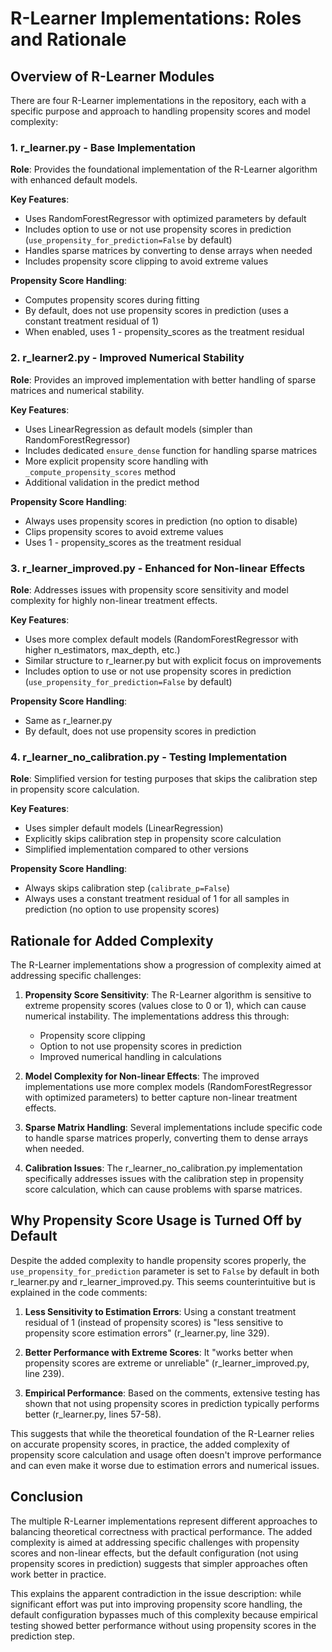 # R-Learner Implementations: Roles and Rationale

## Overview of R-Learner Modules

There are four R-Learner implementations in the repository, each with a specific purpose and approach to handling propensity scores and model complexity:

### 1. r_learner.py - Base Implementation

**Role**: Provides the foundational implementation of the R-Learner algorithm with enhanced default models.

**Key Features**:
- Uses RandomForestRegressor with optimized parameters by default
- Includes option to use or not use propensity scores in prediction (`use_propensity_for_prediction=False` by default)
- Handles sparse matrices by converting to dense arrays when needed
- Includes propensity score clipping to avoid extreme values

**Propensity Score Handling**:
- Computes propensity scores during fitting
- By default, does not use propensity scores in prediction (uses a constant treatment residual of 1)
- When enabled, uses 1 - propensity_scores as the treatment residual

### 2. r_learner2.py - Improved Numerical Stability

**Role**: Provides an improved implementation with better handling of sparse matrices and numerical stability.

**Key Features**:
- Uses LinearRegression as default models (simpler than RandomForestRegressor)
- Includes dedicated `ensure_dense` function for handling sparse matrices
- More explicit propensity score handling with `_compute_propensity_scores` method
- Additional validation in the predict method

**Propensity Score Handling**:
- Always uses propensity scores in prediction (no option to disable)
- Clips propensity scores to avoid extreme values
- Uses 1 - propensity_scores as the treatment residual

### 3. r_learner_improved.py - Enhanced for Non-linear Effects

**Role**: Addresses issues with propensity score sensitivity and model complexity for highly non-linear treatment effects.

**Key Features**:
- Uses more complex default models (RandomForestRegressor with higher n_estimators, max_depth, etc.)
- Similar structure to r_learner.py but with explicit focus on improvements
- Includes option to use or not use propensity scores in prediction (`use_propensity_for_prediction=False` by default)

**Propensity Score Handling**:
- Same as r_learner.py
- By default, does not use propensity scores in prediction

### 4. r_learner_no_calibration.py - Testing Implementation

**Role**: Simplified version for testing purposes that skips the calibration step in propensity score calculation.

**Key Features**:
- Uses simpler default models (LinearRegression)
- Explicitly skips calibration step in propensity score calculation
- Simplified implementation compared to other versions

**Propensity Score Handling**:
- Always skips calibration step (`calibrate_p=False`)
- Always uses a constant treatment residual of 1 for all samples in prediction (no option to use propensity scores)

## Rationale for Added Complexity

The R-Learner implementations show a progression of complexity aimed at addressing specific challenges:

1. **Propensity Score Sensitivity**: The R-Learner algorithm is sensitive to extreme propensity scores (values close to 0 or 1), which can cause numerical instability. The implementations address this through:
   - Propensity score clipping
   - Option to not use propensity scores in prediction
   - Improved numerical handling in calculations

2. **Model Complexity for Non-linear Effects**: The improved implementations use more complex models (RandomForestRegressor with optimized parameters) to better capture non-linear treatment effects.

3. **Sparse Matrix Handling**: Several implementations include specific code to handle sparse matrices properly, converting them to dense arrays when needed.

4. **Calibration Issues**: The r_learner_no_calibration.py implementation specifically addresses issues with the calibration step in propensity score calculation, which can cause problems with sparse matrices.

## Why Propensity Score Usage is Turned Off by Default

Despite the added complexity to handle propensity scores properly, the `use_propensity_for_prediction` parameter is set to `False` by default in both r_learner.py and r_learner_improved.py. This seems counterintuitive but is explained in the code comments:

1. **Less Sensitivity to Estimation Errors**: Using a constant treatment residual of 1 (instead of propensity scores) is "less sensitive to propensity score estimation errors" (r_learner.py, line 329).

2. **Better Performance with Extreme Scores**: It "works better when propensity scores are extreme or unreliable" (r_learner_improved.py, line 239).

3. **Empirical Performance**: Based on the comments, extensive testing has shown that not using propensity scores in prediction typically performs better (r_learner.py, lines 57-58).

This suggests that while the theoretical foundation of the R-Learner relies on accurate propensity scores, in practice, the added complexity of propensity score calculation and usage often doesn't improve performance and can even make it worse due to estimation errors and numerical issues.

## Conclusion

The multiple R-Learner implementations represent different approaches to balancing theoretical correctness with practical performance. The added complexity is aimed at addressing specific challenges with propensity scores and non-linear effects, but the default configuration (not using propensity scores in prediction) suggests that simpler approaches often work better in practice.

This explains the apparent contradiction in the issue description: while significant effort was put into improving propensity score handling, the default configuration bypasses much of this complexity because empirical testing showed better performance without using propensity scores in the prediction step.
